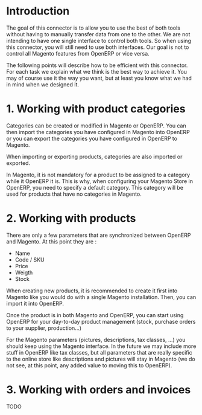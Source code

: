 # Introduction #

The goal of this connector is to allow you to use the best of both tools without having to manually transfer data from one to the other. We are not intending to have one single interface to control both tools. So when using this connector, you will still need to use both interfaces. Our goal is not to control all Magento features from OpenERP or vice versa.

The following points will describe how to be efficient with this connector. For each task we explain what we think is the best way to achieve it. You may of course use it the way you want, but at least you know what we had in mind when we designed it.


# 1. Working with product categories #

Categories can be created or modified in Magento or OpenERP. You can then import the categories you have configured in Magento into OpenERP or you can export the categories you have configured in OpenERP to Magento.

When importing or exporting products, categories are also imported or exported.

In Magento, it is not mandatory for a product to be assigned to a category while it OpenERP it is. This is why, when configuring your Magento Store in OpenERP, you need to specify a default category. This category will be used for products that have no categories in Magento.


# 2. Working with products #

There are only a few parameters that are synchronized between OpenERP and Magento. At this point they are :
  * Name
  * Code / SKU
  * Price
  * Weigth
  * Stock

When creating new products, it is recommended to create it first into Magento like you would do with a single Magento installation. Then, you can import it into OpenERP.

Once the product is in both Magento and OpenERP, you can start using OpenERP for your day-to-day product management (stock, purchase orders to your supplier, production...)

For the Magento parameters (pictures, descriptions, tax classes, ...) you should keep using the Magento interface.
In the future we may include more stuff in OpenERP like tax classes, but all parameters that are really specific to the online store like descriptions and pictures will stay in Magento (we do not see, at this point, any added value to moving this to OpenERP).


# 3. Working with orders and invoices #


TODO